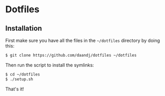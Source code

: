# Dotfiles
## Installation

First make sure you have all the files in the `~/dotfiles` directory by doing this:
```sh
$ git clone https://github.com/daandj/dotfiles ~/dotfiles
```
Then run the script to install the symlinks:
```sh
$ cd ~/dotfiles
$ ./setup.sh
```
That's it!
